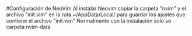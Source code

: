 #Configuración de NeoVim
Al instalar Neovim copiar la carpeta "nvim" y el archivo "init.vim" en la ruta ~/AppData/Local/ para guardar los ajustes que contiene el archivo "init.vim"
Normalmente con la instalación solo se carpeta nvim-data
